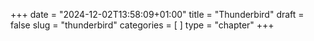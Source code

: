 +++
date = "2024-12-02T13:58:09+01:00"
title = "Thunderbird"
draft = false
slug = "thunderbird"
categories = [ ]
type = "chapter"
+++
